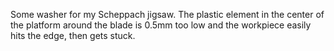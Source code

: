 Some washer for my Scheppach jigsaw. The plastic element in the center of the platform around the blade is 0.5mm too low and the workpiece easily hits the edge, then gets stuck. 
